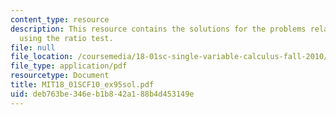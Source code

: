 ```yaml
---
content_type: resource
description: This resource contains the solutions for the problems related to the
  using the ratio test.
file: null
file_location: /coursemedia/18-01sc-single-variable-calculus-fall-2010/deb763be346eb1b842a188b4d453149e_MIT18_01SCF10_ex95sol.pdf
file_type: application/pdf
resourcetype: Document
title: MIT18_01SCF10_ex95sol.pdf
uid: deb763be-346e-b1b8-42a1-88b4d453149e
---
```

